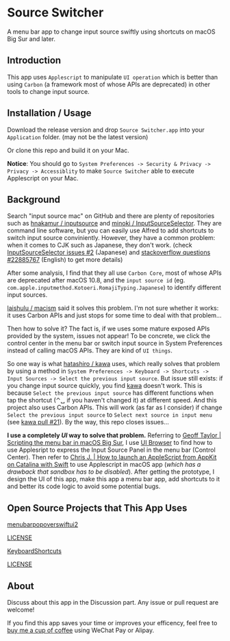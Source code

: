 #  Source Switcher

A menu bar app to change input source swiftly using shortcuts on macOS Big Sur and later.

## Introduction

This app uses `Applescript` to manipulate `UI operation` which is better than using `Carbon` (a framework most of whose APIs are deprecated) in other tools to change input source.

## Installation / Usage

Download the release version and drop `Source Switcher.app`  into your `Application` folder. (may not be the latest version)

Or clone this repo and build it on your Mac.

**Notice**: You should go to `System Preferences -> Security & Privacy -> Privacy -> Accessiblity` to make `Source Switcher` able to execute Applescript on your Mac.

## Background

Search "input source mac" on GitHub and there are plenty of repositories such as [hnakamur / inputsource](https://github.com/hnakamur/inputsource) and [minoki / InputSourceSelector](https://github.com/minoki/InputSourceSelector). They are command line software, but you can easily use Alfred to add shortcuts to switch input source conviniently. However, they have a common problem: when it comes to CJK such as Japanese, they don't work. (check [InputSourceSelector issues #2](https://github.com/minoki/InputSourceSelector/issues/2) (Japanese) and [stackoverflow questions #22885767](https://stackoverflow.com/questions/22885767/how-to-programmatically-switch-an-input-method-on-os-x) (English) to get more details)

After some analysis, I find that they all use `Carbon Core`, most of whose APIs are deprecated after macOS 10.8, and the `input source id` (eg. `com.apple.inputmethod.Kotoeri.RomajiTyping.Japanese`) to identify different input sources. 

[laishulu / macism](https://github.com/laishulu/macism) said it solves this problem. I'm not sure whether it works: it uses Carbon APIs and just stops for some time to deal with that problem...

Then how to solve it? The fact is, if we uses some mature exposed APIs provided by the system, issues not appear! To be concrete, we click the control center in the menu bar or switch input source in System Preferences instead of calling macOS APIs. They are kind of `UI things`.  

So one way is what [hatashiro / kawa](https://github.com/hatashiro/kawa) uses, which really solves that problem by using a method in `System Preferences -> Keyboard -> Shortcuts -> Input Sources -> Select the previous input source`. But issue still exists: if you change input source quickly, you find [kawa](https://github.com/hatashiro/kawa) doesn't work. This is because `Select the previous input source` has different functions when tap the shortcut (⌃␣ if you haven't changed it) at different speed. And this project also uses Carbon APIs. This will work (as far as I consider) if change `Select the previous input source` to `Select next source in input menu` (see [kawa pull #21](https://github.com/hatashiro/kawa/pull/21)). By the way, this repo closes issues...

**I use a completely _UI_ way to solve that problem.** Referring to [Geoff Taylor | Scripting the menu bar in macOS Big Sur](https://www.geofftaylor.me/2020/scripting-the-menu-bar-in-macos-big-sur/), I use  [UI Browser](https://pfiddlesoft.com/uibrowser/index.html) to find how to use Applesript to express the Input Source Panel in the menu bar (Control Center). Then refer to [Chris J. | How to launch an AppleScript from AppKit on Catalina with Swift](https://medium.com/macoclock/everything-you-need-to-do-to-launch-an-applescript-from-appkit-on-macos-catalina-with-swift-1ba82537f7c3) to use Applescript in macOS app (*which has a drawback that sandbox has to be disabled*). After getting the prototype, I design the UI of this app, make this app a menu bar app, add shortcuts to it and better its code logic to avoid some potential bugs.

## Open Source Projects that This App Uses

[menubarpopoverswiftui2](https://github.com/zaferarican/menubarpopoverswiftui2)

[LICENSE](https://github.com/zaferarican/menubarpopoverswiftui2/blob/master/LICENSE)


[KeyboardShortcuts](https://github.com/sindresorhus/KeyboardShortcuts)

[LICENSE](https://github.com/sindresorhus/KeyboardShortcuts/blob/main/license)

## About

Discuss about this app in the Discussion part. Any issue or pull request are welcome!

If you find this app saves your time or improves your efficency, feel free to [buy me a cup of coffee](https://yang-xijie.github.io/postscript/support.html) using WeChat Pay or Alipay.
